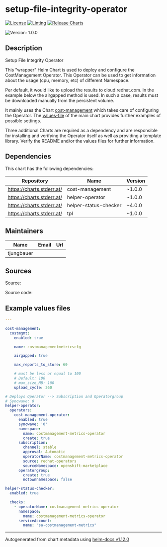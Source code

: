 

# setup-file-integrity-operator

[![License](https://img.shields.io/badge/License-Apache_2.0-blue.svg)](https://opensource.org/licenses/Apache-2.0)
[![Linting](https://github.com/tjungbauer/openshift-clusterconfig-gitops/actions/workflows/linting.yml/badge.svg)](https://github.com/tjungbauer/openshift-clusterconfig-gitops/actions/workflows/linting.yml)
[![Release Charts](https://github.com/tjungbauer/helm-charts/actions/workflows/release.yml/badge.svg)](https://github.com/tjungbauer/helm-charts/actions/workflows/release.yml)

  ![Version: 1.0.0](https://img.shields.io/badge/Version-1.0.0-informational?style=flat-square)

 

  ## Description

  Setup File Integrity Operator

This "wrapper" Helm Chart is used to deploy and configure the CostManagement Operator.
This Operator can be used to get information about the usage (cpu, memory, etc) of different Namespace.

Per default, it would like to upload the results to cloud.redhat.com. In the example below the airgapped method is used. In such a case, results must be downloaded manually from the persistent volume.

It mainly uses the Chart [cost-management](https://github.com/tjungbauer/helm-charts/tree/main/charts/cost-management) which takes care of configuring the Operator.
The [values-file](https://github.com/tjungbauer/helm-charts/tree/main/charts/cost-management) of the main chart provides further examples of possible settings.

Three additional Charts are required as a dependency and are responsible for installing and verifying the Operator itself as well as providing a template library.
Verify the README and/or the values files for further information.

## Dependencies

This chart has the following dependencies:

| Repository | Name | Version |
|------------|------|---------|
| https://charts.stderr.at/ | cost-management | ~1.0.0 |
| https://charts.stderr.at/ | helper-operator | ~1.0.0 |
| https://charts.stderr.at/ | helper-status-checker | ~4.0.0 |
| https://charts.stderr.at/ | tpl | ~1.0.0 |

## Maintainers

| Name | Email | Url |
| ---- | ------ | --- |
| tjungbauer |  |  |

## Sources
Source:

Source code:

## Example values files

```yaml
---

cost-management:
  costmgmt:
    enabled: true

    name: costmanagementmetricscfg

    airgapped: true

    max_reports_to_store: 60

    # must be less or equal to 100
    # Default: 100
    # max_size_MB: 100
    upload_cycle: 360

# Deploys Operator --> Subscription and Operatorgroup
# Syncwave: 0
helper-operator:
  operators:
    cost-management-operator:
      enabled: true
      syncwave: '0'
      namespace:
        name: costmanagement-metrics-operator
        create: true
      subscription:
        channel: stable
        approval: Automatic
        operatorName: costmanagement-metrics-operator
        source: redhat-operators
        sourceNamespace: openshift-marketplace
      operatorgroup:
        create: true
        notownnamespace: false

helper-status-checker:
  enabled: true

  checks:
    - operatorName: costmanagement-metrics-operator
      namespace:
        name: costmanagement-metrics-operator
      serviceAccount:
        name: "sa-costmanagement-metrics"
```

----------------------------------------------
Autogenerated from chart metadata using [helm-docs v1.12.0](https://github.com/norwoodj/helm-docs/releases/v1.12.0)
